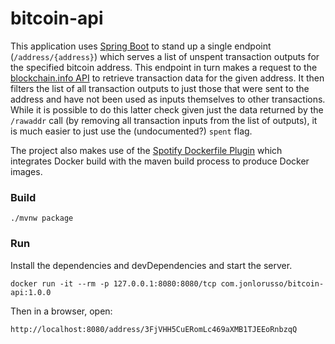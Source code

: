 # bitcoin-api

This application uses [Spring Boot](https://spring.io/projects/spring-boot) to stand up a single endpoint (`/address/{address}`) which serves a list of unspent transaction outputs for the specified bitcoin address.  This endpoint in turn makes a request to the [blockchain.info API](https://www.blockchain.com/api/blockchain_api) to retrieve transaction data for the given address.  It then filters the list of all transaction outputs to just those that were sent to the address and have not been used as inputs themselves to other transactions.  While it is possible to do this latter check given just the data returned by the `/rawaddr` call (by removing all transaction inputs from the list of outputs), it is much easier to just use the (undocumented?) `spent` flag.

The project also makes use of the [Spotify Dockerfile Plugin](https://github.com/spotify/dockerfile-maven) which integrates Docker build with the maven build process to produce Docker images.  

### Build

```
./mvnw package
```

### Run

Install the dependencies and devDependencies and start the server.

```
docker run -it --rm -p 127.0.0.1:8080:8080/tcp com.jonlorusso/bitcoin-api:1.0.0
```

Then in a browser, open:

```
http://localhost:8080/address/3FjVHH5CuERomLc469aXMB1TJEEoRnbzqQ
```

